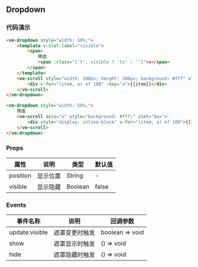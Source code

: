 ## Dropdown

### 代码演示

```html
<vm-dropdown style="width: 50%;">
    <template v-slot:label="visible">
        <span>
            筛选
            <span :class="['t', visible ? 'ts' : '']">∨</span>
        </span>
    </template>
    <vm-scroll style="width: 100px; height: 300px; background: #fff" slot="box">
        <div v-for="(item, a) of 100" :key="a">{{item}}</div>
    </vm-scroll>
</vm-dropdown>

<vm-dropdown style="width: 50%;">
    筛选
    <vm-scroll axis="x" style="background: #fff;" slot="box">
        <div style="display: inline-block" v-for="(item, a) of 100">{{item}}</div>
    </vm-scroll>
</vm-dropdown>
```  

### Props
属性 | 说明 | 类型 | 默认值
-----|-----|-------|------
position | 显示位置 | String | -
visible | 显示隐藏 | Boolean | false

### Events
事件名称|说明|回调参数
---|----|----
update:visible | 遮罩变更时触发 | boolean => void
show | 遮罩显示时触发 | () => void
hide | 遮罩隐藏时触发 | () => void